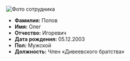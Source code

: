 ![Фото сотрудника](https://i.imgur.com/O4tFNCl.jpg)

- **Фамилия:** Попов 
- **Имя:** Олег
- **Отчество:** Игоревич 
- **Дата рождения:** 05.12.2003
- **Пол:** Мужской
- **Должность:** Член «Дивеевского братства»
